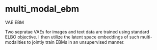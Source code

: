 # multi_modal_ebm
VAE EBM

Two sepratae VAEs for images and text data are trained using standard ELBO objective. I then utilize the latent space embeddings of such multi-modalities
to jointly train EBMs in an unsupervised manner.
